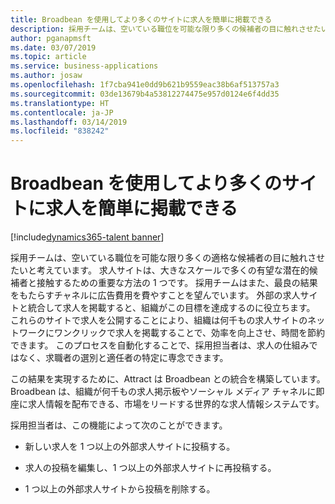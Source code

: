 ```yaml
---
title: Broadbean を使用してより多くのサイトに求人を簡単に掲載できる
description: 採用チームは、空いている職位を可能な限り多くの候補者の目に触れさせたいと考えています。
author: pganapmsft
ms.date: 03/07/2019
ms.topic: article
ms.service: business-applications
ms.author: josaw
ms.openlocfilehash: 1f7cba941e0dd9b621b9559eac38b6af513757a3
ms.sourcegitcommit: 03de13679b4a53812274475e957d0124e6f4dd35
ms.translationtype: HT
ms.contentlocale: ja-JP
ms.lasthandoff: 03/14/2019
ms.locfileid: "838242"
---
```

#  <a name="easily-post-your-jobs-to-more-sites-using-broadbean"></a>Broadbean を使用してより多くのサイトに求人を簡単に掲載できる
[!include[dynamics365-talent banner](../../includes/dynamics365-talent.md)]


採用チームは、空いている職位を可能な限り多くの適格な候補者の目に触れさせたいと考えています。 求人サイトは、大きなスケールで多くの有望な潜在的候補者と接触するための重要な方法の 1 つです。 採用チームはまた、最良の結果をもたらすチャネルに広告費用を費やすことを望んでいます。 外部の求人サイトと統合して求人を掲載すると、組織がこの目標を達成するのに役立ちます。 これらのサイトで求人を公開することにより、組織は何千もの求人サイトのネットワークにワンクリックで求人を掲載することで、効率を向上させ、時間を節約できます。 このプロセスを自動化することで、採用担当者は、求人の仕組みではなく、求職者の選別と適任者の特定に専念できます。 

この結果を実現するために、Attract は Broadbean との統合を構築しています。Broadbean は、組織が何千もの求人掲示板やソーシャル メディア チャネルに即座に求人情報を配布できる、市場をリードする世界的な求人情報システムです。 

採用担当者は、この機能によって次のことができます。

-   新しい求人を 1 つ以上の外部求人サイトに投稿する。

-   求人の投稿を編集し、1 つ以上の外部求人サイトに再投稿する。

-   1 つ以上の外部求人サイトから投稿を削除する。
